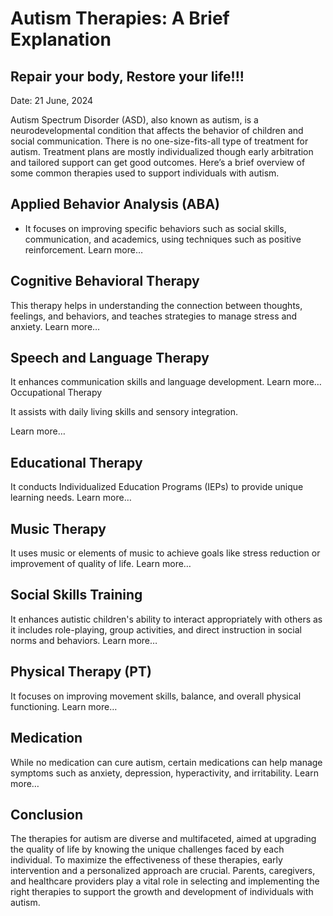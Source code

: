 # Autism Therapies: A Brief Explanation 
## Repair your body, Restore your life!!!

Date: 21 June, 2024

Autism Spectrum Disorder (ASD), also known as autism,  is a neurodevelopmental condition that affects the behavior of children and social communication. There is no one-size-fits-all type of treatment for autism. Treatment plans are mostly individualized though early arbitration and tailored support can get good outcomes. Here’s a brief overview of some common therapies used to support individuals with autism.

## Applied Behavior Analysis (ABA) 
- It focuses on improving specific behaviors such as social skills, communication, and academics, using techniques such as positive reinforcement.
Learn more… 

## Cognitive Behavioral Therapy
This therapy helps in understanding the connection between thoughts, feelings, and behaviors, and teaches strategies to manage stress and anxiety.
Learn more… 


## Speech and Language Therapy
It enhances communication skills and language development.
Learn more… 
Occupational Therapy 

It assists with daily living skills and sensory integration.

Learn more… 


## Educational Therapy 
It conducts Individualized Education Programs (IEPs) to provide unique learning needs.
Learn more… 


## Music Therapy 
It uses music or elements of music to achieve goals like stress reduction or improvement of quality of life.
Learn more… 


## Social Skills Training
It enhances autistic children's ability to interact appropriately with others as it includes role-playing, group activities, and direct instruction in social norms and behaviors.
Learn more… 

## Physical Therapy (PT)
It focuses on improving movement skills, balance, and overall physical functioning.
Learn more… 


## Medication
While no medication can cure autism, certain medications can help manage symptoms such as anxiety, depression, hyperactivity, and irritability.
Learn more… 


## Conclusion
The therapies for autism are diverse and multifaceted, aimed at upgrading the quality of life by knowing the unique challenges faced by each individual. To maximize the effectiveness of these therapies, early intervention and a personalized approach are crucial. Parents, caregivers, and healthcare providers play a vital role in selecting and implementing the right therapies to support the growth and development of individuals with autism.
